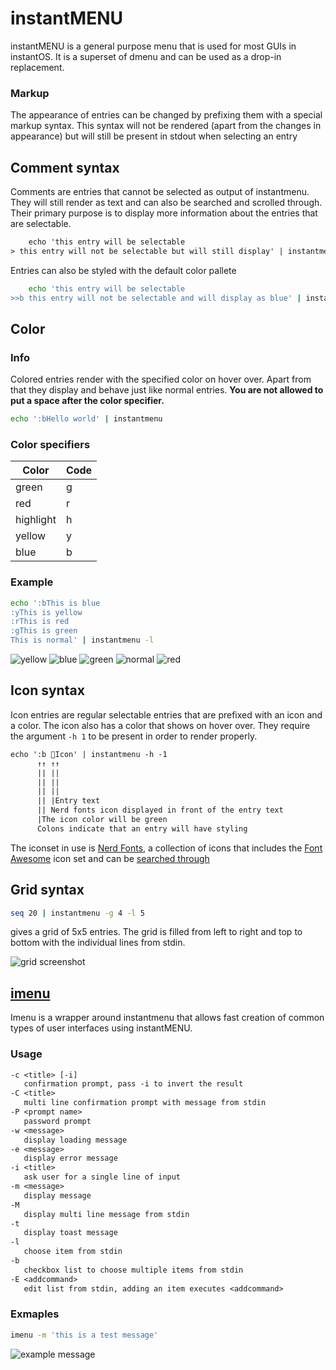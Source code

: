 # instantMENU

instantMENU is a general purpose menu that is used for most GUIs in instantOS.
It is a superset of dmenu and can be used as a drop-in replacement.

### Markup

The appearance of entries can be changed by prefixing them with a special
markup syntax. This syntax will not be rendered (apart from the changes in
appearance) but will still be present in stdout when selecting an entry

## Comment syntax

Comments are entries that cannot be selected as output of instantmenu. They
will still render as text and can also be searched and scrolled through. Their
primary purpose is to display more information about the entries that are
selectable.

```txt
    echo 'this entry will be selectable
> this entry will not be selectable but will still display' | instantmenu
```

Entries can also be styled with the default color pallete

```sh
    echo 'this entry will be selectable
>>b this entry will not be selectable and will display as blue' | instantmenu
```

## Color

### Info

Colored entries render with the specified color on hover over. Apart from that
they display and behave just like normal entries.  **You are not allowed to put a
space after the color specifier.**


```sh
echo ':bHello world' | instantmenu
```


### Color specifiers


| Color     | Code      |
|-----------|-----------|
| green     | g         |
| red       | r         |
| highlight | h         |
| yellow    | y         |
| blue      | b         |


### Example

```sh
echo ':bThis is blue
:yThis is yellow
:rThis is red
:gThis is green
This is normal' | instantmenu -l
```

![yellow](https://i.imgur.com/Pt7yhes.png)
![blue](https://i.imgur.com/KCv5w8o.png)
![green](https://i.imgur.com/zYEuU9k.png)
![normal](https://i.imgur.com/vNcJLEH.png)
![red]( https://i.imgur.com/vNcJLEH.png)


## Icon syntax

Icon entries are regular selectable entries that are prefixed with an icon and
a color. The icon also has a color that shows on hover over. They require the
argument ```-h 1``` to be present in order to render properly.
```txt
echo ':b Icon' | instantmenu -h -1
      ↑↑ ↑↑
      || ||
      || ||
      || ||
      || |Entry text
      || Nerd fonts icon displayed in front of the entry text
      |The icon color will be green
      Colons indicate that an entry will have styling
```

The iconset in use is [Nerd Fonts](https://www.nerdfonts.com/), a collection of
icons that includes the [Font Awesome](https://fontawesome.com/) icon set and
can be [searched through](https://www.nerdfonts.com/cheat-sheet)

## Grid syntax

```sh
seq 20 | instantmenu -g 4 -l 5
```

gives a grid of 5x5 entries. The grid is filled from left to right and top to bottom with the individual lines from stdin. 

![grid screenshot](https://i.imgur.com/oTTTN8e.png)

## [imenu](https://github.com/instantOS/imenu)

Imenu is a wrapper around instantmenu that allows fast creation of common types of user interfaces using instantMENU.

### Usage

```txt
-c <title> [-i]
   confirmation prompt, pass -i to invert the result
-C <title>
   multi line confirmation prompt with message from stdin
-P <prompt name>
   password prompt
-w <message>
   display loading message
-e <message>
   display error message
-i <title>
   ask user for a single line of input
-m <message>
   display message
-M
   display multi line message from stdin
-t
   display toast message
-l
   choose item from stdin
-b
   checkbox list to choose multiple items from stdin
-E <addcommand>
   edit list from stdin, adding an item executes <addcommand>

```
### Exmaples

```sh
imenu -m 'this is a test message'
```
![example message](https://i.imgur.com/Bkm4D33.png)
